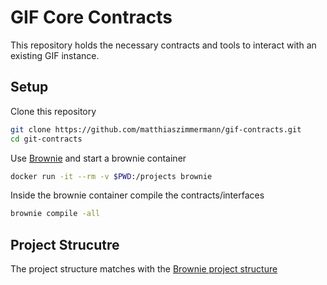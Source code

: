 # GIF Core Contracts

This repository holds the necessary contracts and tools to interact with an existing GIF instance.

## Setup

Clone this repository

```bash
git clone https://github.com/matthiaszimmermann/gif-contracts.git
cd git-contracts
```

Use [Brownie](https://github.com/matthiaszimmermann/brownie-docker) and start a brownie container

```bash
docker run -it --rm -v $PWD:/projects brownie
```

<!-- docker run -it --rm -v $PWD:/app gif-truffle bash -->

Inside the brownie container compile the contracts/interfaces

```bash
brownie compile -all
```

## Project Strucutre

The project structure matches with the [Brownie project structure](https://eth-brownie.readthedocs.io/en/stable/structure.html#structure)
